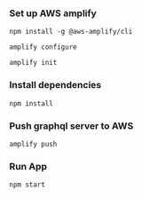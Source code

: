 ### Set up AWS amplify

`npm install -g @aws-amplify/cli`

`amplify configure`

`amplify init`

### Install dependencies

`npm install`

### Push graphql server to AWS

`amplify push`

### Run App

`npm start`
